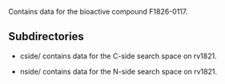 Contains data for the bioactive compound F1826-0117.

## Subdirectories

- cside/ contains data for the C-side search space on rv1821.

- nside/ contains data for the N-side search space on rv1821.

